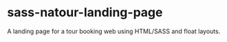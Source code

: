 # sass-natour-landing-page

A landing page for a tour booking web using HTML/SASS and float layouts.
